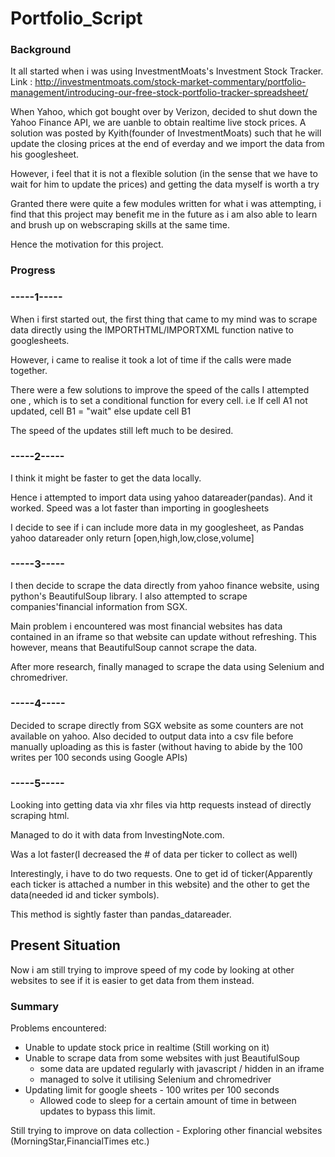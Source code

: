 # Portfolio_Script

### Background ###
It all started when i was using InvestmentMoats's Investment Stock Tracker. 
Link : http://investmentmoats.com/stock-market-commentary/portfolio-management/introducing-our-free-stock-portfolio-tracker-spreadsheet/

When Yahoo, which got bought over by Verizon, decided to shut down the Yahoo Finance API, we are uanble to obtain realtime live stock prices. A solution was posted by Kyith(founder of InvestmentMoats) such that he will update the closing prices at the end of everday and we import the data from his googlesheet.

However, i feel that it is not a flexible solution (in the sense that we have to wait for him to update the prices) and getting the data myself is worth a try

Granted there were quite a few modules written for what i was attempting, i find that this project may benefit me in the future as i am also able to learn and brush up on webscraping skills at the same time.

Hence the motivation for this project.

### Progress ###

### -----1----- ###
When i first started out, the first thing that came to my mind was to scrape data directly using the IMPORTHTML/IMPORTXML function native to googlesheets. 

However, i came to realise it took a lot of time if the calls were made together.

There were a few solutions to improve the speed of the calls
I attempted one , which is to set a conditional function for every cell.
i.e If cell A1 not updated, cell B1 = "wait" else update cell B1

The speed of the updates still left much to be desired.

### -----2----- ###
I think it might be faster to get the data locally.

Hence i attempted to import data using yahoo datareader(pandas). 
And it worked. Speed was a lot faster than importing in googlesheets

I decide to see if i can include more data in my googlesheet, 
as Pandas yahoo datareader only return [open,high,low,close,volume]

### -----3----- ###
I then decide to scrape the data directly from yahoo finance website, using python's BeautifulSoup library.
I also attempted to scrape companies'financial information from SGX.

Main problem i encountered was most financial websites has data contained in an iframe 
so that website can update without refreshing. This however, means that BeautifulSoup cannot scrape the data.

After more research, finally managed to scrape the data using Selenium and chromedriver.

### -----4----- ###
Decided to scrape directly from SGX website as some counters are not available on yahoo. Also decided to output data into a csv file before manually uploading as this is faster (without having to abide by the 100 writes per 100 seconds using Google APIs)

### -----5----- ###
Looking into getting data via xhr files via http requests instead of directly scraping html.

Managed to do it with data from InvestingNote.com. 

Was a lot faster(I decreased the # of data per ticker to collect as well)

Interestingly, i have to do two requests. One to get id of ticker(Apparently each ticker is attached a number in this website) and the other to get the data(needed id and ticker symbols).

This method is sightly faster than pandas_datareader.

## Present Situation ##
Now i am still trying to improve speed of my code by looking at other websites to see if
it is easier to get data from them instead.


### Summary ###
Problems encountered:
 - Unable to update stock price in realtime (Still working on it)
 - Unable to scrape data from some websites with just BeautifulSoup
    - some data are updated regularly with javascript / hidden in an iframe 
    - managed to solve it utilising Selenium and chromedriver
 - Updating limit for google sheets - 100 writes per 100 seconds
    - Allowed code to sleep for a certain amount of time in between updates to bypass this limit.
 
 Still trying to improve on data collection
     - Exploring other financial websites (MorningStar,FinancialTimes etc.)
